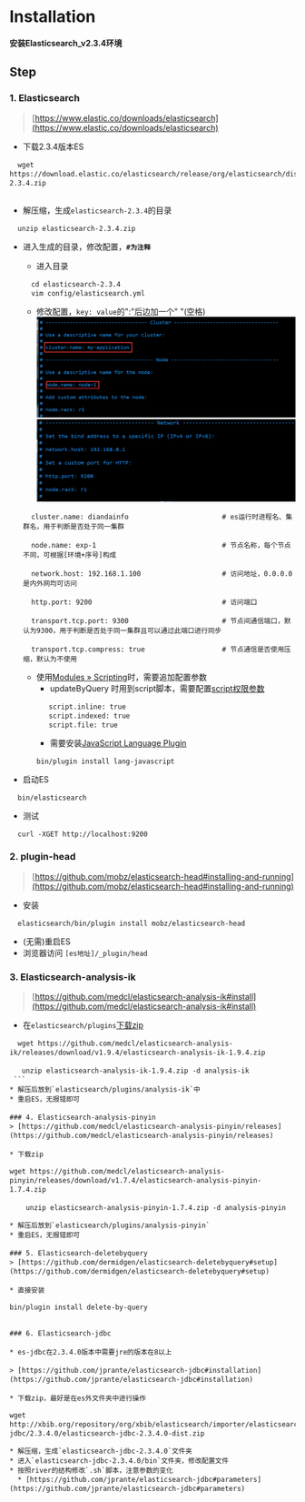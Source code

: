 
# Installation

**安装Elasticsearch_v2.3.4环境**

## Step 

### 1. Elasticsearch
> [https://www.elastic.co/downloads/elasticsearch](https://www.elastic.co/downloads/elasticsearch)

  * 下载2.3.4版本ES
  ```
    wget https://download.elastic.co/elasticsearch/release/org/elasticsearch/distribution/zip/elasticsearch/2.3.4/elasticsearch-2.3.4.zip
    
  ```
  * 解压缩，生成`elasticsearch-2.3.4`的目录
 
  ```
    unzip elasticsearch-2.3.4.zip
  ```
  * 进入生成的目录，修改配置，**`#为注释`**
    * 进入目录 
    ```
      cd elasticsearch-2.3.4
      vim config/elasticsearch.yml
    ```
    * 修改配置，`key: value`的":"后边加一个" "(空格)
    ![es配置节点参数](./images/es-config-1.png)
    ![es配置网略参数](./images/es-config-2.png)
    ```
      cluster.name: diandainfo                       # es运行时进程名、集群名，用于判断是否处于同一集群
      
      node.name: exp-1                               # 节点名称，每个节点不同，可根据[环境+序号]构成
      
      network.host: 192.168.1.100                    # 访问地址，0.0.0.0是内外网均可访问
      
      http.port: 9200                                # 访问端口
      
      transport.tcp.port: 9300                       # 节点间通信端口，默认为9300，用于判断是否处于同一集群且可以通过此端口进行同步
      
      transport.tcp.compress: true                   # 节点通信是否使用压缩，默认为不使用
    ```
    
    * 使用[Modules » Scripting](https://www.elastic.co/guide/en/elasticsearch/reference/current/modules-scripting.html#modules-scripting)时，需要追加配置参数
    	* updateByQuery 时用到script脚本，需要配置[script权限参数](https://www.elastic.co/guide/en/elasticsearch/reference/current/modules-scripting.html#enable-dynamic-scripting)
      	```
           script.inline: true
           script.indexed: true
           script.file: true
      	```
      	* 需要安装[JavaScript Language Plugin](https://www.elastic.co/guide/en/elasticsearch/plugins/2.4/lang-javascript.html)
      	```
	   bin/plugin install lang-javascript
      	```
  * 启动ES
  
  ```
	bin/elasticsearch
  ``` 
  * 测试
  
  ```
    curl -XGET http://localhost:9200
  ```

### 2. plugin-head
> [https://github.com/mobz/elasticsearch-head#installing-and-running](https://github.com/mobz/elasticsearch-head#installing-and-running)

  * 安装
  
  ```
	elasticsearch/bin/plugin install mobz/elasticsearch-head
  ```
  * (无需)重启ES
  * 浏览器访问 `[es地址]/_plugin/head`

### 3. Elasticsearch-analysis-ik
> [https://github.com/medcl/elasticsearch-analysis-ik#install](https://github.com/medcl/elasticsearch-analysis-ik#install)

  * 在`elasticsearch/plugins`[下载zip](https://github.com/medcl/elasticsearch-analysis-ik/releases)
  
  ```    
    wget https://github.com/medcl/elasticsearch-analysis-ik/releases/download/v1.9.4/elasticsearch-analysis-ik-1.9.4.zip

    unzip elasticsearch-analysis-ik-1.9.4.zip -d analysis-ik
  ```
  * 解压后放到`elasticsearch/plugins/analysis-ik`中
  * 重启ES，无报错即可

### 4. Elasticsearch-analysis-pinyin
> [https://github.com/medcl/elasticsearch-analysis-pinyin/releases](https://github.com/medcl/elasticsearch-analysis-pinyin/releases)
 
  * 下载zip

  ```
	wget https://github.com/medcl/elasticsearch-analysis-pinyin/releases/download/v1.7.4/elasticsearch-analysis-pinyin-1.7.4.zip

        unzip elasticsearch-analysis-pinyin-1.7.4.zip -d analysis-pinyin
  ```
  * 解压后放到`elasticsearch/plugins/analysis-pinyin`
  * 重启ES，无报错即可

### 5. Elasticsearch-deletebyquery
> [https://github.com/dermidgen/elasticsearch-deletebyquery#setup](https://github.com/dermidgen/elasticsearch-deletebyquery#setup)

  * 直接安装
  
  ```
	bin/plugin install delete-by-query
  ```

### 6. Elasticsearch-jdbc

* es-jdbc在2.3.4.0版本中需要jre的版本在8以上

> [https://github.com/jprante/elasticsearch-jdbc#installation](https://github.com/jprante/elasticsearch-jdbc#installation)

  * 下载zip，最好是在es外文件夹中进行操作
  
  ```
	wget http://xbib.org/repository/org/xbib/elasticsearch/importer/elasticsearch-jdbc/2.3.4.0/elasticsearch-jdbc-2.3.4.0-dist.zip
  ```
  * 解压缩，生成`elasticsearch-jdbc-2.3.4.0`文件夹
  * 进入`elasticsearch-jdbc-2.3.4.0/bin`文件夹，修改配置文件
  * 按照river的结构修改`.sh`脚本，注意参数的变化
	* [https://github.com/jprante/elasticsearch-jdbc#parameters](https://github.com/jprante/elasticsearch-jdbc#parameters) 
